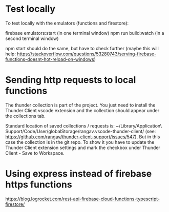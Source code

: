 # Test locally

To test locally with the emulators (functions and firestore):

firebase emulators:start (in one terminal window)
npm run build:watch (in a second terminal window)

npm start should do the same, but have to check further (maybe this will help: https://stackoverflow.com/questions/53280743/serving-firebase-functions-doesnt-hot-reload-on-windows)

# Sending http requests to local functions

The thunder collection is part of the project. You just need to install the Thunder Client vscode extension and the collection should appear under the collections tab.

Standard location of saved collections / requests is: ~/Library/Application\ Support/Code/User/globalStorage/rangav.vscode-thunder-client/ (see: https://github.com/rangav/thunder-client-support/issues/547). But in this case the collection is in the git repo. To show it you have to update the Thunder Client extension settings and mark the checkbox under Thunder Client - Save to Workspace.

# Using express instead of firebase https functions

https://blog.logrocket.com/rest-api-firebase-cloud-functions-typescript-firestore/
